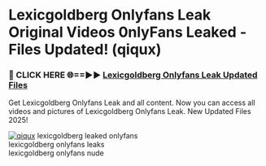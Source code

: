 # Lexicgoldberg Onlyfans Leak Original Videos 0nlyFans Leaked - Files Updated! (qiqux)

<h3>🔴 CLICK HERE 🌐==►► <a href="https://tinyurl.com/2r6w6z4p" rel="nofollow">Lexicgoldberg Onlyfans Leak Updated Files</a></h3>

Get Lexicgoldberg Onlyfans Leak and all content. Now you can access all videos and pictures of Lexicgoldberg Onlyfans Leak. New Updated Files 2025!

[![qiqux](https://i.imgur.com/CCmkfDU.gif)](https://tinyurl.com/2r6w6z4p)
lexicgoldberg leaked onlyfans<br>
lexicgoldberg onlyfans leaks<br>
lexicgoldberg onlyfans nude